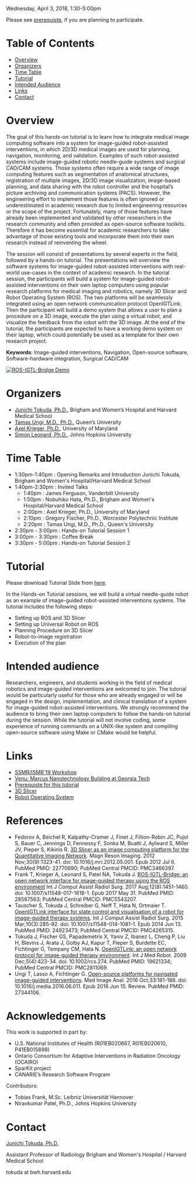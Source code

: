 Wednesday, April 3, 2018, 1:30-5:00pm

Please see [prerequiste](ismr2019/prerequisite), if you are planning to participate.

# Table of Contents
- [Overview](#overview)
- [Organizers](#organizers)
- [Time Table](#time)
- [Tutorial](#tutorial)
- [Intended Audience](#audience)
- [Links](#links)
- [Contact](#contact)


# Overview

The goal of this hands-on tutorial is to learn how to integrate medical image computing software into a system for image-guided robot-assisted interventions, in which 2D/3D medical images are used for planning, navigation, monitoring, and validation. Examples of such robot-assisted systems include image-guided robotic needle-guide systems and surgical CAD/CAM systems. Those systems often require a wide range of image computing features such as segmentation of anatomical structures, registration of multiple images, 2D/3D image visualization, image-based planning, and data sharing with the robot controller and the hospital’s picture archiving and communication systems (PACS). However, the engineering effort to implement those features is often ignored or underestimated in academic research due to limited engineering resources or the scope of the project. Fortunately, many of those features have already been implemented and validated by other researchers in the research community and often provided as open-source software toolkits. Therefore it has become essential for academic researchers to take advantage of those existing tools and incorporate them into their own research instead of reinventing the wheel.

The session will consist of presentations by several experts in the field, followed by a hands-on tutorial. The presentations will overview the software systems for image-guided robot-assisted interventions with real-world use-cases in the context of academic research. In the tutorial session, the participants will build a system for image-guided robot-assisted interventions on their own laptop computers using popular research platforms for medical imaging and robotics, namely 3D Slicer and Robot Operating System (ROS). The two platforms will be seamlessly integrated using an open network communication protocol OpenIGTLink. Then the participant will build a demo system that allows a user to plan a procedure on a 3D image, execute the plan using a virtual robot, and visualize the feedback from the robot with the 3D image. At the end of the tutorial, the participants are expected to have a working demo system on their laptop, which could potentially be used as a template for their own research project.

**Keywords**: Image-guided interventions, Navigation, Open-source software, Software-hardware integration, Surgical CAD/CAM


[![ROS-IGTL-Bridge Demo](http://img.youtube.com/vi/CA4x5cZQKpk/0.jpg)](https://www.youtube.com/watch?v=CA4x5cZQKpk "ROS-IGTL-Bridge Demo")

# Organizers

- [Junichi Tokuda, Ph.D.](https://scholar.harvard.edu/tokuda), Brigham and Women’s Hospital and Harvard Medical School
- [Tamas Ungi, M.D., Ph.D.](http://perk.cs.queensu.ca/users/ungi), Queen’s University
- [Axel Krieger, Ph.D.](https://mrelab.com/professor-axel-krieger/), University of Maryland
- [Simon Leonard, Ph.D.](https://www.cs.jhu.edu/faculty/simon-leonard/), Johns Hopkins University

# Time Table

- 1:30pm-1:40pm : Opening Remarks and Introduction Junichi Tokuda, Brigham and Women's Hospital/Harvard Medical School
- 1:40pm-2:30pm : Invited Talks
  - 1:40pm : James Ferguson, Vanderbilt University
  - 1:50pm : Nobuhiko Hata, Ph.D., Brigham and Women's Hospital/Harvard Medical School
  - 2:00pm : Axel Krieger, Ph.D., University of Maryland
  - 2:10pm : Gregory Fischer, Ph.D., Worcester Polytechnic Institute
  - 2:20pm : Tamas Ungi, M.D., Ph.D., Queen's University
- 2:30pm - 3:00pm : Hands-on Tutorial Session 1
- 3:00pm - 3:30pm : Coffee Break
- 3:30pm - 5:00pm : Hands-on Tutorial Session 2


# Tutorial

Please download Tutorial Slide from [here](https://bit.ly/2ooZdOU).

In the Hands-on Tutorial sessions, we will build a virtual needle-guide robot as an example of image-guided robot-assisted interventions systems. The tutorial includes the following steps:

- Setting up ROS and 3D Slicer
- Setting up Universal Robot on ROS
- Planning Procedure on 3D Slicer
- Robot-to-image registration
- Execution of the plan

# Intended audience

Researchers, engineers, and students working in the field of medical robotics and image-guided interventions are welcomed to join. The tutorial would be particularly useful for those who are already engaged or will be engaged in the design, implementation, and clinical translation of a system for image-guided robot-assisted interventions. We strongly recommend the audience to bring their own laptop computers to follow the hands-on tutorial during the session. While the tutorial will not involve coding, some experience of running commands on a UNIX-like system and compiling open-source software using Make or CMake would be helpful.


# Links
- [SSMR/ISMR'19 Workshop](http://www.ismr.gatech.edu)
- [Venu: Marcus Nanotechnology Building at Georgia Tech](http://www.ismr.gatech.edu/venue)
- [Prerequiste for this tutorial](ismr2019/prerequisite)
- [3D Slicer](https://www.slicer.org/)
- [Robot Operating System](http://www.ros.org/)

# References

- Fedorov A, Beichel R, Kalpathy-Cramer J, Finet J, Fillion-Robin JC, Pujol S, Bauer C, Jennings D, Fennessy F, Sonka M, Buatti J, Aylward S, Miller JV, Pieper S, Kikinis R. [3D Slicer as an image computing platform for the Quantitative Imaging Network](https://www.ncbi.nlm.nih.gov/pmc/articles/PMC3466397/). Magn Reson Imaging. 2012 Nov;30(9):1323-41. doi: 10.1016/j.mri.2012.05.001. Epub 2012 Jul 6. PubMed PMID: 22770690; PubMed Central PMCID: PMC3466397.
- Frank T, Krieger A, Leonard S, Patel NA, Tokuda J. [ROS-IGTL-Bridge: an open network interface for image-guided therapy using the ROS environment](https://www.ncbi.nlm.nih.gov/pmc/articles/PMC5543207/.) Int J Comput Assist Radiol Surg. 2017 Aug;12(8):1451-1460. doi: 10.1007/s11548-017-1618-1. Epub 2017 May 31. PubMed PMID: 28567563; PubMed Central PMCID: PMC5543207. 
- Tauscher S, Tokuda J, Schreiber G, Neff T, Hata N, Ortmaier T. [OpenIGTLink interface for state control and visualisation of a robot for image-guided therapy systems](https://www.ncbi.nlm.nih.gov/pmc/articles/PMC4265315/). Int J Comput Assist Radiol Surg. 2015 Mar;10(3):285-92. doi: 10.1007/s11548-014-1081-1. Epub 2014 Jun 13. PubMed PMID: 24923473; PubMed Central PMCID: PMC4265315. 
- Tokuda J, Fischer GS, Papademetris X, Yaniv Z, Ibanez L, Cheng P, Liu H, Blevins J, Arata J, Golby AJ, Kapur T, Pieper S, Burdette EC, Fichtinger G, Tempany CM, Hata N. [OpenIGTLink: an open network protocol for image-guided therapy environment](https://www.ncbi.nlm.nih.gov/pmc/articles/PMC2811069/). Int J Med Robot. 2009 Dec;5(4):423-34. doi: 10.1002/rcs.274. PubMed PMID: 19621334; PubMed Central PMCID: PMC2811069. 
- Ungi T, Lasso A, Fichtinger G. [Open-source platforms for navigated image-guided interventions](https://www.ncbi.nlm.nih.gov/pubmed/?term=27344106). Med Image Anal. 2016 Oct;33:181-186. doi: 10.1016/j.media.2016.06.011. Epub 2016 Jun 15. Review. PubMed PMID: 27344106.

# Acknowledgements

This work is supported in part by:
- U.S. National Institutes of Health (R01EB020667, R01EB020610, P41EB015898)
- Ontario Consortium for Adaptive Interventions in Radiation Oncology (OCAIRO)
- SparKit project
- CANARIE’s Research Software Program

Contributors:
- Tobias Frank, M.Sc. Leibniz Universität Hannover
- Niravkumar Patel, Ph.D., Johns Hopkins University

# Contact

[Junichi Tokuda, Ph.D.](https://scholar.harvard.edu/tokuda)

Assistant Professor of Radiology
Brigham and Women's Hospital / Harvard Medical School

tokuda at bwh.harvard.edu



